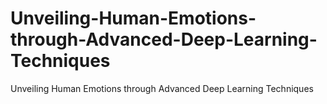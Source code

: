 # Unveiling-Human-Emotions-through-Advanced-Deep-Learning-Techniques
Unveiling Human Emotions through Advanced Deep Learning Techniques
